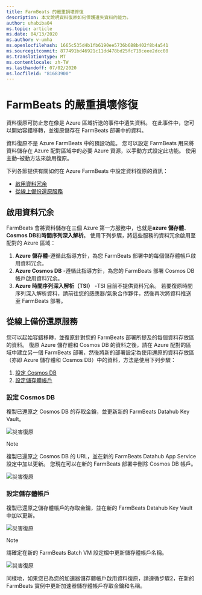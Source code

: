 ```yaml
---
title: FarmBeats 的嚴重損壞修復
description: 本文說明資料復原如何保護遺失資料的能力。
author: uhabiba04
ms.topic: article
ms.date: 04/13/2020
ms.author: v-umha
ms.openlocfilehash: 1665c535d4b1fb6190ee5736b688b402f8b4a541
ms.sourcegitcommit: 877491bd46921c11dd478bd25fc718ceee2dcc08
ms.translationtype: MT
ms.contentlocale: zh-TW
ms.lasthandoff: 07/02/2020
ms.locfileid: "81683900"
---
```

# <a name="disaster-recovery-for-farmbeats"></a>FarmBeats 的嚴重損壞修復

資料復原可防止您在像是 Azure 區域折迭的事件中遺失資料。 在此事件中，您可以開始容錯移轉，並復原儲存在 FarmBeats 部署中的資料。

資料復原不是 Azure FarmBeats 中的預設功能。 您可以設定 FarmBeats 用來將資料儲存在 Azure 配對區域中的必要 Azure 資源，以手動方式設定此功能。 使用主動–被動方法來啟用復原。

下列各節提供有關如何在 Azure FarmBeats 中設定資料復原的資訊：

- [啟用資料冗余](#enable-data-redundancy)
- [從線上備份還原服務](#restore-service-from-online-backup)


## <a name="enable-data-redundancy"></a>啟用資料冗余

FarmBeats 會將資料儲存在三個 Azure 第一方服務中，也就是**azure 儲存體**、 **Cosmos DB**和**時間序列深入解析**。 使用下列步驟，將這些服務的資料冗余啟用至配對的 Azure 區域：

1.  **Azure 儲存體**-遵循此指導方針，為您 FarmBeats 部署中的每個儲存體帳戶啟用資料冗余。
2.  **Azure Cosmos DB** -遵循此指導方針，為您的 FarmBeats 部署 Cosmos DB 帳戶啟用資料冗余。
3.  **Azure 時間序列深入解析（TSI）** -TSI 目前不提供資料冗余。 若要復原時間序列深入解析資料，請前往您的感應器/氣象合作夥伴，然後再次將資料推送至 FarmBeats 部署。

## <a name="restore-service-from-online-backup"></a>從線上備份還原服務

您可以起始容錯移轉，並復原針對您的 FarmBeats 部署所提及的每個資料存放區的資料。 復原 Azure 儲存體和 Cosmos DB 的資料之後，請在 Azure 配對的區域中建立另一個 FarmBeats 部署，然後將新的部署設定為使用還原的資料存放區（亦即 Azure 儲存體和 Cosmos DB）中的資料，方法是使用下列步驟：

1. [設定 Cosmos DB](#configure-cosmos-db)
2. [設定儲存體帳戶](#configure-storage-account)


### <a name="configure-cosmos-db"></a>設定 Cosmos DB

複製已還原之 Cosmos DB 的存取金鑰，並更新新的 FarmBeats Datahub Key Vault。


  ![災害復原](./media/disaster-recovery-for-farmbeats/key-vault-secrets.png)

> [!NOTE]
> 複製已還原之 Cosmos DB 的 URL，並在新的 FarmBeats Datahub App Service 設定中加以更新。 您現在可以在新的 FarmBeats 部署中刪除 Cosmos DB 帳戶。

  ![災害復原](./media/disaster-recovery-for-farmbeats/configuration.png)

### <a name="configure-storage-account"></a>設定儲存體帳戶

複製已還原之儲存體帳戶的存取金鑰，並在新的 FarmBeats Datahub Key Vault 中加以更新。

![災害復原](./media/disaster-recovery-for-farmbeats/key-vault-7-secrets.png)

>[!NOTE]
> 請確定在新的 FarmBeats Batch VM 設定檔中更新儲存體帳戶名稱。

![災害復原](./media/disaster-recovery-for-farmbeats/batch-prep-files.png)

同樣地，如果您已為您的加速器儲存體帳戶啟用資料復原，請遵循步驟2，在新的 FarmBeats 實例中更新加速器儲存體帳戶存取金鑰和名稱。
